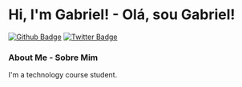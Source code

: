 # Hi, I'm Gabriel! - Olá, sou Gabriel!

[![Github Badge](https://img.shields.io/badge/-Github-000?style=flat-square&logo=Github&logoColor=white&link=https://github.com/gabrielsvpinheiro)](https://github.com/gabrielsvpinheiro)
[![Twitter Badge](https://img.shields.io/badge/-Twitter-1ca0f1?style=flat-square&labelColor=1ca0f1&logo=twitter&logoColor=white&link=https://twitter.com/gabrielsvpinheiro)](https://twitter.com/gabrielsvpinheiro)

### About Me - Sobre Mim

I'm a technology course student.

<!---
gabrielsvpinheiro/gabrielsvpinheiro is a ✨ special ✨ repository because its `README.md` (this file) appears on your GitHub profile.
You can click the Preview link to take a look at your changes.
--->
